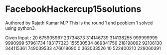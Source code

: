 # FacebookHackercup15solutions
Authored by Rajath Kumar M.P
This is the round 1 and peoblem 1 solved using python3.

Given Input :
20
675905967
23734873
314146739
314138255
999999999
9990999
57961734
183177323
155530534
869841756
218198062
92106130
344115361
749039533
476018690
0
363033526
10
522400210
229060391
